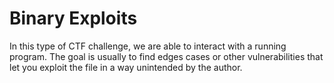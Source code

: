 # Binary Exploits

In this type of CTF challenge, we are able to interact with a running program. The goal is usually to find edges cases or other vulnerabilities that let you exploit the file in a way unintended by the author.